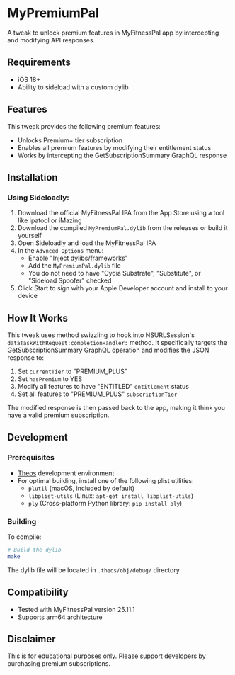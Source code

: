 # MyPremiumPal

A tweak to unlock premium features in MyFitnessPal app by intercepting and modifying API responses.

## Requirements
- iOS 18+
- Ability to sideload with a custom dylib

## Features
This tweak provides the following premium features:
- Unlocks Premium+ tier subscription
- Enables all premium features by modifying their entitlement status
- Works by intercepting the GetSubscriptionSummary GraphQL response

## Installation

### Using Sideloadly:
1. Download the official MyFitnessPal IPA from the App Store using a tool like ipatool or iMazing
2. Download the compiled `MyPremiumPal.dylib` from the releases or build it yourself
3. Open Sideloadly and load the MyFitnessPal IPA
4. In the `Advnced Options` menu:
   - Enable "Inject dylibs/frameworks"
   - Add the `MyPremiumPal.dylib` file
   - You do not need to have "Cydia Substrate", "Substitute", or "Sideload Spoofer" checked
5. Click Start to sign with your Apple Developer account and install to your device

## How It Works
This tweak uses method swizzling to hook into NSURLSession's `dataTaskWithRequest:completionHandler:` method. It specifically targets the GetSubscriptionSummary GraphQL operation and modifies the JSON response to:

1. Set `currentTier` to "PREMIUM_PLUS"
2. Set `hasPremium` to YES
3. Modify all features to have "ENTITLED" `entitlement` status
4. Set all features to "PREMIUM_PLUS" `subscriptionTier`

The modified response is then passed back to the app, making it think you have a valid premium subscription.

## Development
### Prerequisites
- [Theos](https://theos.dev/docs/installation) development environment
- For optimal building, install one of the following plist utilities:
  - `plutil` (macOS, included by default)
  - `libplist-utils` (Linux: `apt-get install libplist-utils`)
  - `ply` (Cross-platform Python library: `pip install ply`)

### Building
To compile:

```bash
# Build the dylib
make
```

The dylib file will be located in `.theos/obj/debug/` directory.

## Compatibility
- Tested with MyFitnessPal version 25.11.1
- Supports arm64 architecture

## Disclaimer
This is for educational purposes only. Please support developers by purchasing premium subscriptions. 